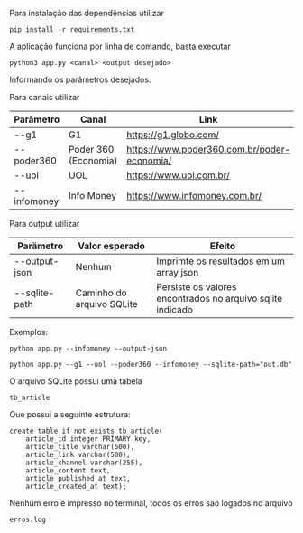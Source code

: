 Para instalação das dependências utilizar
```
pip install -r requirements.txt
```

A aplicação funciona por linha de comando, basta executar

```
python3 app.py <canal> <output desejado>
```

Informando os parâmetros desejados.

Para canais utilizar

| Parâmetro           | Canal                 | Link                  |
| -------------       | -------------         | -------               |
| --g1                | G1                    | https://g1.globo.com/ |
| --poder360          | Poder 360 (Economia)  | https://www.poder360.com.br/poder-economia/ |
| --uol               | UOL                   | https://www.uol.com.br/ |
| --infomoney         | Info Money            | https://www.infomoney.com.br/ |

Para output utilizar

| Parämetro     | Valor esperado              | Efeito
| --             | --                         | --
| --output-json  | Nenhum                     | Imprimte os resultados em um array json
| --sqlite-path  | Caminho do arquivo SQLite  | Persiste os valores encontrados no arquivo sqlite indicado

Exemplos:
```
python app.py --infomoney --output-json
```
```
python app.py --g1 --uol --poder360 --infomoney --sqlite-path="out.db"
```

O arquivo SQLite possui uma tabela

```
tb_article
```

Que possui a seguinte estrutura:

```
create table if not exists tb_article(
    article_id integer PRIMARY key,
    article_title varchar(500),
    article_link varchar(500),
    article_channel varchar(255),
    article_content text,
    article_published_at text,
    article_created_at text);
```

Nenhum erro é impresso no terminal, todos os erros sao logados no arquivo

```
erros.log
```
